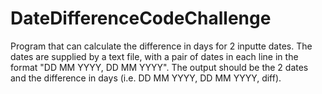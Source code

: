 # DateDifferenceCodeChallenge

Program that can calculate the difference in days for 2 inputte dates. The dates are supplied by a text file, with a pair of dates in each line in the format "DD MM YYYY, DD MM YYYY". The output should be the 2 dates and the difference in days (i.e. DD MM YYYY, DD MM YYYY, diff).
